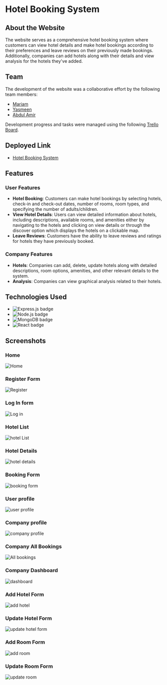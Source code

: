 # Hotel Booking System

## About the Website

The website serves as a comprehensive hotel booking system where customers can view hotel details and make hotel bookings according to their preferences and leave reviews on their previously made bookings. Additionally, companies can add hotels along with their details and view analysis for the hotels they've added.

## Team

The development of the website was a collaborative effort by the following team members:

- [Mariam](https://github.com/MariamBaloch)
- [Yasmeen](https://github.com/yomalbalooshi)
- [Abdul Amir](https://github.com/AbdulAmir1)

Development progress and tasks were managed using the following [Trello Board](https://trello.com/b/GkyG3AF6/booking).

## Deployed Link

- [Hotel Booking System](https://booked-ga.surge.sh/)

## Features

### User Features

- **Hotel Booking**: Customers can make hotel bookings by selecting hotels, check-in and check-out dates, number of rooms, room types, and specifying the number of adults/children.
- **View Hotel Details**: Users can view detailed information about hotels, including descriptions, available rooms, and amenities either by navigating to the hotels and clicking on view details or through the discover option which displays the hotels on a clickable map.
- **Leave Reviews**: Customers have the ability to leave reviews and ratings for hotels they have previously booked.

### Company Features

- **Hotels**: Companies can add, delete, update hotels along with detailed descriptions, room options, amenities, and other relevant details to the system.
- **Analysis**: Companies can view graphical analysis related to their hotels.

## Technologies Used

- ![Express.js badge](https://img.shields.io/badge/Express.js-404D59?style=for-the-badge)
- ![Node.js badge](https://img.shields.io/badge/Node.js-43853D?style=for-the-badge)
- ![MongoDB badge](https://img.shields.io/badge/MongoDB-4EA94B?style=for-the-badge)
- ![React badge](https://img.shields.io/badge/React-61DAFB?style=for-the-badge)

## Screenshots

### Home

![Home](/public/images/home.png)

### Register Form

![Register](/public/images/register.png)

### Log In form

![Log in](/public/images/sign%20in.png)

### Hotel List

![hotel List](/public/images/hotel%20list.png)

### Hotel Details

![hotel details](/public/images/hotel%20details.png)

### Booking Form

![booking form](/public/images/booking%20form.png)

### User profile

![user profile](/public/images/user%20profile.png)

### Company profile

![company profile](/public/images/company%20profile.png)

### Company All Bookings

![All bookings](/public/images/all%20bookings.png)

### Company Dashboard

![dashboard](/public/images/dashboard.png)

### Add Hotel Form

![add hotel](/public/images/add%20hotel.png)

### Update Hotel Form

![update hotel form](/public/images/update%20hotel.png)

### Add Room Form

![add room](/public/images/add%20room.png)

### Update Room Form

![update room](/public/images/update%20room.png)
